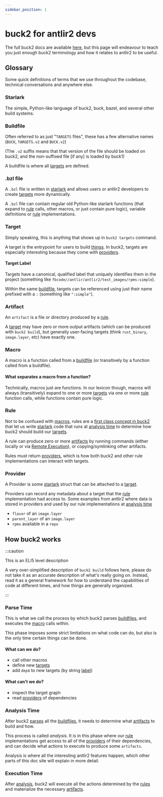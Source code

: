 ```yaml
---
sidebar_position: 1
---
```


# buck2 for antlir2 devs

The full buck2 docs are available [here](https://buck2.build/), but this page
will endeavour to teach you just enough buck2 terminology and how it relates to
antlir2 to be useful.

## Glossary

Some quick definitions of terms that we use throughout the codebase, technical
conversations and anywhere else.

### Starlark

The simple, Python-like language of buck2, buck, bazel, and several other build
systems.

### Buildfile

Often referred to as just "`TARGETS` files", these has a few alternative names
(`BUCK`, `TARGETS.v2` and `BUCK.v2`)

(The `.v2` suffix means that that version of the file should be loaded on buck2,
and the non-suffixed file [if any] is loaded by buck1)

A buildfile is where all [targets](#target) are defined.

### .bzl file

A `.bzl` file is written in [starlark](#starlark) and allows users or antlir2
developers to create [targets](#target) more dynamically.

A `.bzl` file can contain regular old Python-like starlark functions (that
expand to [rule](#rule) calls, other macros, or just contain pure logic),
variable definitions or [rule](#rule) implementations.

### Target

Simply speaking, this is anything that shows up in `buck2 targets` command.

A target is the entrypoint for users to build [things](#artifact). In buck2,
targets are especially interesting because they come with
[providers](#provider).

#### Target Label

Targets have a canonical, qualified label that uniquely identifies them in the
project (something like `fbcode//antlir/antlir2/test_images/rpms:simple`).

Within the same [buildfile](#buildfile), targets can be referenced using just
their name prefixed with a `:` (something like `":simple"`).

### Artifact

An `artifact` is a file or directory produced by a [rule](#rule).

A [target](#target) may have zero or more output artifacts (which can be
produced with `buck2 build`), but generally user-facing targets (think
`rust_binary`, `image.layer`, etc) have exactly one.

### Macro

A macro is a function called from a [buildfile](#buildfile) (or transitively by
a function called from a buildfile).

#### What separates a macro from a function?

Technically, macros just are functions. In our lexicon though, macros will
always (transitively) expand to one or more [targets](#target) via one or more
[rule](#rule) function calls, while functions contain pure logic.

### Rule

Not to be confused with [macros](#macro), rules are a
[first class concept in buck2](https://buck2.build/docs/rule_authors/writing_rules/)
that let us write [starlark](#starlark) code that runs at
[analysis time](#analysis-time) to determine how buck2 should build our
[targets](#target).

A rule can produce zero or more [artifacts](#artifact) by running commands
(either locally or via
[Remote Execution](https://buck2.build/docs/users/remote_execution/)), or
copying/symlinking other artifacts.

Rules must return [providers](#provider), which is how both buck2 and other rule
implementations can interact with targets.

### Provider

A Provider is some [starlark](#starlark) struct that can be attached to a
[target](#target).

Providers can record any metadata about a target that the [rule](#rule)
implementation had access to. Some examples from antlir2 where data is stored in
providers and used by our rule implementations at
[analysis time](#analysis-time)

- `flavor` of an `image.layer`
- `parent_layer` of an `image.layer`
- `rpms` available in a `repo`

## How buck2 works

:::caution

This is an ELI5 level description

A very over-simplified description of `buck2 build` follows here, please do not
take it as an accurate description of what's really going on. Instead, read it
as a general framework for how to understand the capabilities of code at
different times, and how things are generally organized.

:::

### Parse Time

This is what we call the process by which buck2 parses [buildfiles](#buildfile),
and executes the [macro](#macro) calls within.

This phase imposes some strict limitations on what code can do, but also is the
only time certain things can be done.

#### What can we do?

- call other macros
- define new [targets](#target)
- add `dep`s to new targets (by string [label](#target-label))

#### What can't we do?

- inspect the target graph
- read [providers](#provider) of dependencies

### Analysis Time

After buck2 [parses](#parse-time) all the [buildfiles](#buildfile), it needs to
determine what [artifacts](#artifact) to build and how.

This process is called _analysis_. It is in this phase where our [rule](#rule)
implementations get access to all of the [providers](#provider) of their
dependencies, and can decide what actions to execute to produce some
`artifacts`.

Analysis is where all the interesting antlir2 features happen, which other parts
of this doc site will explain in more detail.

### Execution Time

After [analysis](#analysis-time), buck2 will execute all the actions determined
by the [rules](#rule) and materialize the necessary [artifacts](#artifact).
